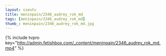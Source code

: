 ```yaml
--- 
layout: sieutv
title: meninpain/2346_audrey_rok_md
tags: [meninpain/2346_audrey_rok_md]
thumb_: meninpain/2346_audrey_rok_md.jpg
---
```

{% include tvpro key="http://admin.fetishbox.com/_content/meninpain/2346_audrey_rok_md.mp4" %} 
